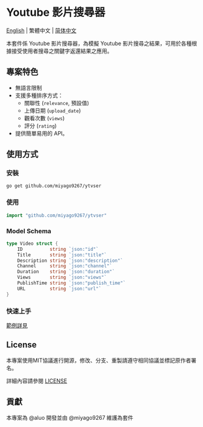 # Youtube 影片搜尋器

[English](https://github.com/miyago9267/ytvser/blob/master/README.md) | 繁體中文 | [简体中文](https://github.com/miyago9267/ytvser/blob/master/docs/zh_cn.md)

本套件係 Youtube 影片搜尋器，為模擬 Youtube 影片搜尋之結果，可用於各種根據接受使用者搜尋之關鍵字返還結果之應用。

## 專案特色

- 無語言限制
- 支援多種排序方式：
  - 關聯性 (`relevance`, 預設值)
  - 上傳日期 (`upload_date`)
  - 觀看次數 (`views`)
  - 評分 (`rating`)
- 提供簡單易用的 API。

## 使用方式

### 安裝

`go get github.com/miyago9267/ytvser`

### 使用

```go
import "github.com/miyago9267/ytvser"
```

### Model Schema

```go
type Video struct {
    ID          string `json:"id"`
    Title       string `json:"title"`
    Description string `json:"description"`
    Channel     string `json:"channel"`
    Duration    string `json:"duration"`
    Views       string `json:"views"`
    PublishTime string `json:"publish_time"`
    URL         string `json:"url"`
}
```

### 快速上手

[範例詳見](https://github.com/miyago9267/ytvser/blob/master/cmd/main.go)

## License

本專案使用MIT協議進行開源，修改、分支、重製請遵守相同協議並標記原作者署名。

詳細內容請參閱 [LICENSE](https://github.com/miyago9267/ytvser/blob/master/LICENSE)

## 貢獻

本專案為 @aluo 開發並由 @miyago9267 維護為套件

